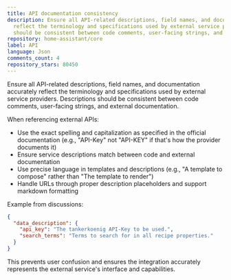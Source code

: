 ```yaml
---
title: API documentation consistency
description: Ensure all API-related descriptions, field names, and documentation accurately
  reflect the terminology and specifications used by external service providers. Descriptions
  should be consistent between code comments, user-facing strings, and external documentation.
repository: home-assistant/core
label: API
language: Json
comments_count: 4
repository_stars: 80450
---
```


Ensure all API-related descriptions, field names, and documentation accurately reflect the terminology and specifications used by external service providers. Descriptions should be consistent between code comments, user-facing strings, and external documentation.

When referencing external APIs:
- Use the exact spelling and capitalization as specified in the official documentation (e.g., "API-Key" not "API-KEY" if that's how the provider documents it)
- Ensure service descriptions match between code and external documentation
- Use precise language in templates and descriptions (e.g., "A template to compose" rather than "The template to render")
- Handle URLs through proper description placeholders and support markdown formatting

Example from discussions:
```json
{
  "data_description": {
    "api_key": "The tankerkoenig API-Key to be used.",
    "search_terms": "Terms to search for in all recipe properties."
  }
}
```

This prevents user confusion and ensures the integration accurately represents the external service's interface and capabilities.